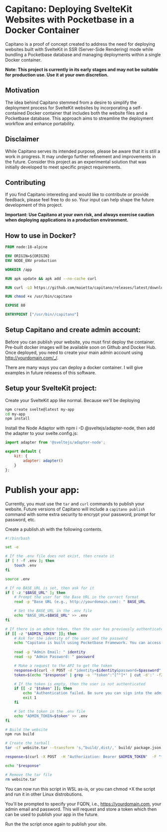 # Capitano: Deploying SvelteKit Websites with Pocketbase in a Docker Container

Capitano is a proof of concept created to address the need for deploying websites built with SvelteKit in SSR (Server-Side Rendering) mode while bundling a Pocketbase database and managing deployments within a single Docker container.

**Note: This project is currently in its early stages and may not be suitable for production use. Use it at your own discretion.**

## Motivation

The idea behind Capitano stemmed from a desire to simplify the deployment process for SvelteKit websites by incorporating a self-contained Docker container that includes both the website files and a Pocketbase database. This approach aims to streamline the deployment workflow and enhance portability.

## Disclaimer

While Capitano serves its intended purpose, please be aware that it is still a work in progress. It may undergo further refinement and improvements in the future. Consider this project as an experimental solution that was initially developed to meet specific project requirements.

## Contributing

If you find Capitano interesting and would like to contribute or provide feedback, please feel free to do so. Your input can help shape the future development of this project.

**Important: Use Capitano at your own risk, and always exercise caution when deploying applications in a production environment.**

## How to use in Docker?

```Dockerfile
FROM node:18-alpine

ENV ORIGIN=${ORIGIN}
ENV NODE_ENV production

WORKDIR /app

RUN apk update && apk add --no-cache curl

RUN curl -LO https://github.com/maietta/capitano/releases/latest/download/capitano

RUN chmod +x /usr/bin/capitano

EXPOSE 80

ENTRYPOINT ["/usr/bin//capitano"]
```

## Setup Capitano and create admin account:

Before you can publish your website, you must first deploy the container. Pre-built docker images will be available soon on Github and Docker Hub. Once deployed, you need to create your main admin account using http://yourdomain.com/_/.

There are many ways you can deploy a docker container. I will give examples in future releaess of this software.

## Setup your SvelteKit project:

Create your SvelteKit app like normal. Because we'll be deploying

```sh
npm create svelte@latest my-app
cd my-app
npm install
```

Install the Node Adaptor with npm i -D @sveltejs/adapter-node, then add the adapter to your svelte.config.js:

```js
import adapter from '@sveltejs/adapter-node';

export default {
    kit: {
        adapter: adapter()
    }
};
```

# Publish your app:

Currently, you must use the `tar` and `curl` commands to publish your website. Future versions of Capitano will include a `capitano publish` command with some extra security to encrypt your password, prompt for password, etc.

Create a publish.sh with the following contents.

```sh
#!/bin/bash

set -e

# If the .env file does not exist, then create it
if [ ! -f .env ]; then
    touch .env
fi

source .env

# If no BASE_URL is set, then ask for it
if [ -z "$BASE_URL" ]; then
    # Prompt the user for the Base URL in the correct format
    read -p "Base URL (e.g., http://yourdomain.com): " BASE_URL

    # Set the BASE_URL in the .env file
    echo "BASE_URL=$BASE_URL" >> .env
fi

# If there is an admin token, then the user has previously authenticated
if [[ -z "$ADMIN_TOKEN" ]]; then
    # Ask for the identity of the user and the password
    echo "Capitano is built using Pocketbase Framework. You can access the admin panel at $BASE_URL/_/. Once you create an admin account, you can use those credentials create a token used to publish your web app."
    
    read -p "Admin Email: " identity
    read -sp "Admin Password: " password

    # Make a request to the API to get the token
    response=$(curl -X POST -d "identity=$identity&password=$password" $BASE_URL/api/admins/auth-with-password)
    token=$(echo "$response" | grep -o '"token":"[^"]*' | cut -d':' -f2 | tr -d '"')

    # If the token is empty, then the user is not authenticated
    if [[ -z "$token" ]]; then
        echo "Authentication failed. Be sure you can sign into the admin panel with the credentials you provided, or that you correctly set the BASE_URL in the .env file."
        exit 1
    fi

    # Set the token in the .env file
    echo "ADMIN_TOKEN=$token" >> .env
fi

# Build the website
npm run build

# Create the tarball
tar -cf website.tar --transform 's,^build/,dist/,' build/ package.json package-lock.json

response=$(curl -X POST  -H "Authorization: Bearer $ADMIN_TOKEN"  -F "file=@website.tar" $BASE_URL)

echo "$response"

# Remove the tar file
rm website.tar
```

You can now run this script in WSL as-is, or you can chmod +X the script and run it in other Linux distrobutions.

You'll be prompted to specify your FQDN, i.e., https://yourdomain.com, your admin email and password. This will request and store a token which then can be used to publish your app in the future.

Run the the script once again to publish your site.